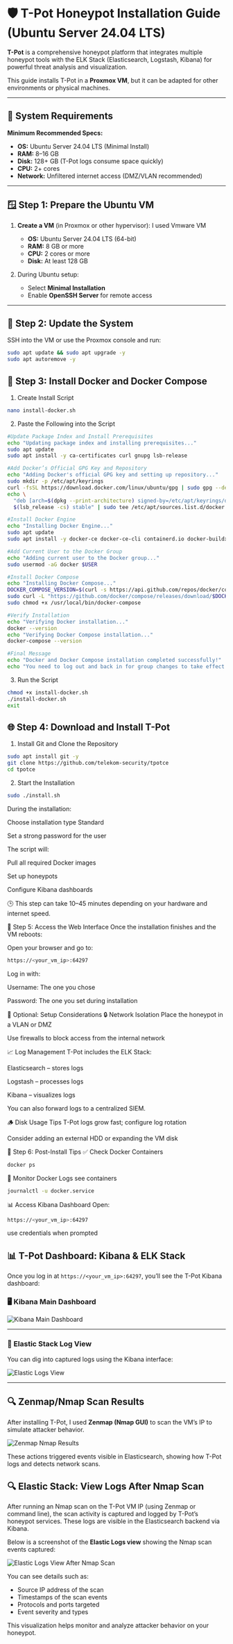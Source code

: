 # 🛡️ T-Pot Honeypot Installation Guide (Ubuntu Server 24.04 LTS)

**T-Pot** is a comprehensive honeypot platform that integrates multiple honeypot tools with the ELK Stack (Elasticsearch, Logstash, Kibana) for powerful threat analysis and visualization.

This guide installs T-Pot in a **Proxmox VM**, but it can be adapted for other environments or physical machines.

---

## 🧰 System Requirements

**Minimum Recommended Specs:**

- **OS:** Ubuntu Server 24.04 LTS (Minimal Install)
- **RAM:** 8–16 GB
- **Disk:** 128+ GB (T-Pot logs consume space quickly)
- **CPU:** 2+ cores
- **Network:** Unfiltered internet access (DMZ/VLAN recommended)

---

## 🪟 Step 1: Prepare the Ubuntu VM

1. **Create a VM** (in Proxmox or other hypervisor): I used Vmware VM
   - **OS:** Ubuntu Server 24.04 LTS (64-bit)
   - **RAM:** 8 GB or more
   - **CPU:** 2 cores or more
   - **Disk:** At least 128 GB

2. During Ubuntu setup:
   - Select **Minimal Installation**
   - Enable **OpenSSH Server** for remote access

---

## 🔁 Step 2: Update the System

SSH into the VM or use the Proxmox console and run:

```bash
sudo apt update && sudo apt upgrade -y
sudo apt autoremove -y
```
## 🐳 Step 3: Install Docker and Docker Compose

1. Create Install Script

```bash
nano install-docker.sh
```
2. Paste the Following into the Script

```bash
#Update Package Index and Install Prerequisites
echo "Updating package index and installing prerequisites..."
sudo apt update
sudo apt install -y ca-certificates curl gnupg lsb-release

#Add Docker’s Official GPG Key and Repository
echo "Adding Docker's official GPG key and setting up repository..."
sudo mkdir -p /etc/apt/keyrings
curl -fsSL https://download.docker.com/linux/ubuntu/gpg | sudo gpg --dearmor -o /etc/apt/keyrings/docker.gpg
echo \
  "deb [arch=$(dpkg --print-architecture) signed-by=/etc/apt/keyrings/docker.gpg] https://download.docker.com/linux/ubuntu \
  $(lsb_release -cs) stable" | sudo tee /etc/apt/sources.list.d/docker.list > /dev/null

#Install Docker Engine
echo "Installing Docker Engine..."
sudo apt update
sudo apt install -y docker-ce docker-ce-cli containerd.io docker-buildx-plugin

#Add Current User to the Docker Group
echo "Adding current user to the Docker group..."
sudo usermod -aG docker $USER

#Install Docker Compose
echo "Installing Docker Compose..."
DOCKER_COMPOSE_VERSION=$(curl -s https://api.github.com/repos/docker/compose/releases/latest | grep '"tag_name":' | sed -E 's/.*"([^"]+)".*/\1/')
sudo curl -L "https://github.com/docker/compose/releases/download/$DOCKER_COMPOSE_VERSION/docker-compose-$(uname -s)-$(uname -m)" -o /usr/local/bin/docker-compose
sudo chmod +x /usr/local/bin/docker-compose

#Verify Installation
echo "Verifying Docker installation..."
docker --version
echo "Verifying Docker Compose installation..."
docker-compose --version

#Final Message
echo "Docker and Docker Compose installation completed successfully!"
echo "You need to log out and back in for group changes to take effect."
```
3. Run the Script

```bash
chmod +x install-docker.sh
./install-docker.sh
exit
```
## 🌐 Step 4: Download and Install T-Pot
1. Install Git and Clone the Repository

```bash
sudo apt install git -y
git clone https://github.com/telekom-security/tpotce
cd tpotce
```
2. Start the Installation

```bash
sudo ./install.sh
```
During the installation:

Choose installation type Standard

Set a strong password for the user

The script will:

Pull all required Docker images

Set up honeypots

Configure Kibana dashboards

🕒 This step can take 10–45 minutes depending on your hardware and internet speed.

🚀 Step 5: Access the Web Interface
Once the installation finishes and the VM reboots:

Open your browser and go to:

```bash
https://<your_vm_ip>:64297
```
Log in with:

Username: The one you chose

Password: The one you set during installation

🧱 Optional: Setup Considerations
🔒 Network Isolation
Place the honeypot in a VLAN or DMZ

Use firewalls to block access from the internal network

📈 Log Management
T-Pot includes the ELK Stack:

Elasticsearch – stores logs

Logstash – processes logs

Kibana – visualizes logs

You can also forward logs to a centralized SIEM.

🪵 Disk Usage Tips
T-Pot logs grow fast; configure log rotation

Consider adding an external HDD or expanding the VM disk

🔁 Step 6: Post-Install Tips
✅ Check Docker Containers

```bash
docker ps
```
📄 Monitor Docker Logs
see containers
```bash
journalctl -u docker.service
```
📊 Access Kibana Dashboard
Open:

```bash
https://<your_vm_ip>:64297
```
use credentials when prompted

## 📊 T-Pot Dashboard: Kibana & ELK Stack

Once you log in at `https://<your_vm_ip>:64297`, you’ll see the T-Pot Kibana dashboard:

### 🖥️ Kibana Main Dashboard

![Kibana Main Dashboard](images/kibana.PNG)

---

### 📂 Elastic Stack Log View

You can dig into captured logs using the Kibana interface:

![Elastic Logs View](images/elastic-logs.png)

---

## 🔍 Zenmap/Nmap Scan Results

After installing T-Pot, I used **Zenmap (Nmap GUI)** to scan the VM’s IP to simulate attacker behavior.

![Zenmap Nmap Results](images/zenmap-nmap-results.png)

These actions triggered events visible in Elasticsearch, showing how T-Pot logs and detects network scans.

## 🔍 Elastic Stack: View Logs After Nmap Scan

After running an Nmap scan on the T-Pot VM IP (using Zenmap or command line), the scan activity is captured and logged by T-Pot’s honeypot services. These logs are visible in the Elasticsearch backend via Kibana.

Below is a screenshot of the **Elastic Logs view** showing the Nmap scan events captured:

![Elastic Logs View After Nmap Scan](images/elastic-logs-after-nmap.png)

You can see details such as:

- Source IP address of the scan
- Timestamps of the scan events
- Protocols and ports targeted
- Event severity and types

This visualization helps monitor and analyze attacker behavior on your honeypot.





